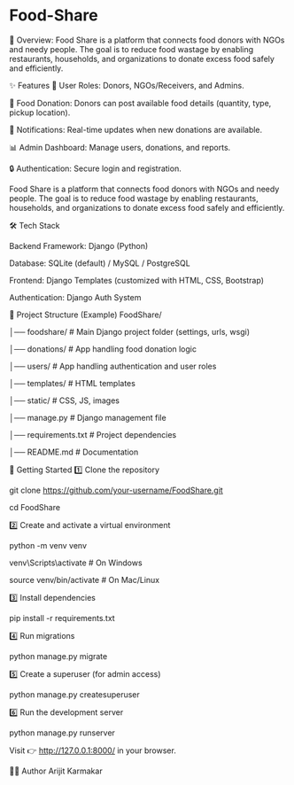 # Food-Share
📌 Overview: 
Food Share is a platform that connects food donors with NGOs and needy people. The goal is to reduce food wastage by enabling restaurants, households, and organizations to donate excess food safely and efficiently.

✨ Features
👤 User Roles: Donors, NGOs/Receivers, and Admins.

🍴 Food Donation: Donors can post available food details (quantity, type, pickup location).

🔔 Notifications: Real-time updates when new donations are available.

📊 Admin Dashboard: Manage users, donations, and reports.

🔒 Authentication: Secure login and registration.


Food Share is a platform that connects food donors with NGOs and needy people. The goal is to reduce food wastage by enabling restaurants, households, and organizations to donate excess food safely and efficiently.

🛠️ Tech Stack

Backend Framework: Django (Python)

Database: SQLite (default) / MySQL / PostgreSQL

Frontend: Django Templates (customized with HTML, CSS, Bootstrap)

Authentication: Django Auth System


📂 Project Structure (Example)
FoodShare/

│── foodshare/        # Main Django project folder (settings, urls, wsgi)

│── donations/        # App handling food donation logic

│── users/            # App handling authentication and user roles

│── templates/        # HTML templates

│── static/           # CSS, JS, images

│── manage.py         # Django management file

│── requirements.txt  # Project dependencies

│── README.md         # Documentation

🚀 Getting Started
1️⃣ Clone the repository

git clone https://github.com/your-username/FoodShare.git

cd FoodShare

2️⃣ Create and activate a virtual environment

python -m venv venv

venv\Scripts\activate   # On Windows

source venv/bin/activate  # On Mac/Linux

3️⃣ Install dependencies

pip install -r requirements.txt

4️⃣ Run migrations

python manage.py migrate

5️⃣ Create a superuser (for admin access)

python manage.py createsuperuser

6️⃣ Run the development server

python manage.py runserver


Visit 👉 http://127.0.0.1:8000/ in your browser.

👨‍💻 Author
Arijit Karmakar

